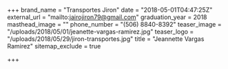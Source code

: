 +++
brand_name = "Transportes Jiron"
date = "2018-05-01T04:47:25Z"
external_url = "mailto:jairojiron79@gmail.com"
graduation_year = 2018
masthead_image = ""
phone_number = "(506) 8840-8392"
teaser_image = "/uploads/2018/05/01/jeanette-vargas-ramirez.jpg"
teaser_logo = "/uploads/2018/05/29/jiron-transportes.jpg"
title = "Jeannette Vargas Ramirez"
sitemap_exclude = true

+++
